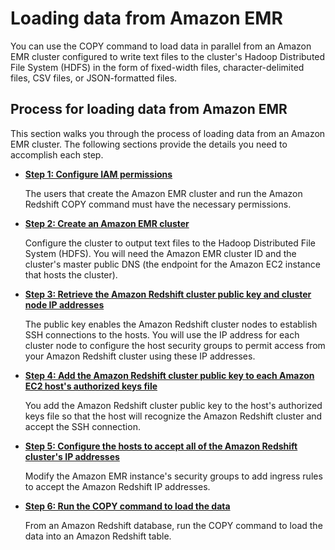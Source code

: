 # Loading data from Amazon EMR<a name="loading-data-from-emr"></a>

You can use the COPY command to load data in parallel from an Amazon EMR cluster configured to write text files to the cluster's Hadoop Distributed File System \(HDFS\) in the form of fixed\-width files, character\-delimited files, CSV files, or JSON\-formatted files\.

## Process for loading data from Amazon EMR<a name="load-from-emr-process"></a>

This section walks you through the process of loading data from an Amazon EMR cluster\. The following sections provide the details you need to accomplish each step\.
+ **[Step 1: Configure IAM permissions](load-from-emr-steps-configure-iam.md)**

  The users that create the Amazon EMR cluster and run the Amazon Redshift COPY command must have the necessary permissions\.
+ **[Step 2: Create an Amazon EMR cluster](load-from-emr-steps-create-cluster.md)**

  Configure the cluster to output text files to the Hadoop Distributed File System \(HDFS\)\. You will need the Amazon EMR cluster ID and the cluster's master public DNS \(the endpoint for the Amazon EC2 instance that hosts the cluster\)\. 
+ **[Step 3: Retrieve the Amazon Redshift cluster public key and cluster node IP addresses](load-from-emr-steps-retrieve-key-and-ips.md)**

  The public key enables the Amazon Redshift cluster nodes to establish SSH connections to the hosts\. You will use the IP address for each cluster node to configure the host security groups to permit access from your Amazon Redshift cluster using these IP addresses\. 
+ **[Step 4: Add the Amazon Redshift cluster public key to each Amazon EC2 host's authorized keys file](load-from-emr-steps-add-key-to-host.md)** 

  You add the Amazon Redshift cluster public key to the host's authorized keys file so that the host will recognize the Amazon Redshift cluster and accept the SSH connection\. 
+ **[Step 5: Configure the hosts to accept all of the Amazon Redshift cluster's IP addresses](load-from-emr-steps-configure-security-groups.md)** 

  Modify the Amazon EMR instance's security groups to add ingress rules to accept the Amazon Redshift IP addresses\.
+ **[Step 6: Run the COPY command to load the data](load-from-emr-steps-run-copy.md)**

  From an Amazon Redshift database, run the COPY command to load the data into an Amazon Redshift table\. 